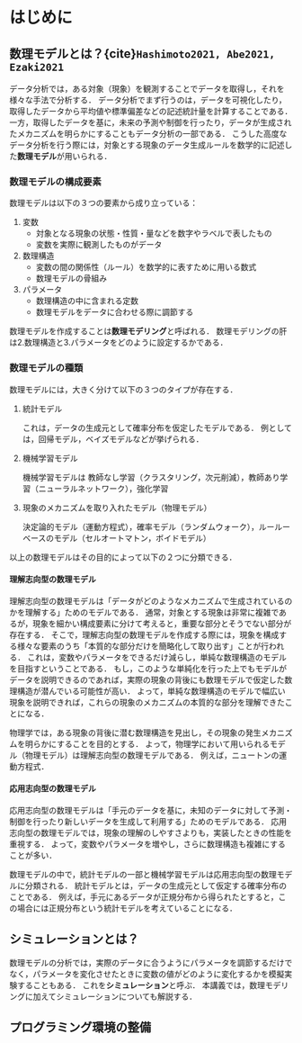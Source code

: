 # はじめに

## 数理モデルとは？{cite}`Hashimoto2021, Abe2021, Ezaki2021`

データ分析では，ある対象（現象）を観測することでデータを取得し，それを様々な手法で分析する．
データ分析でまず行うのは，データを可視化したり，取得したデータから平均値や標準偏差などの記述統計量を計算することである．
一方，取得したデータを基に，未来の予測や制御を行ったり，データが生成されたメカニズムを明らかにすることもデータ分析の一部である．
こうした高度なデータ分析を行う際には，対象とする現象のデータ生成ルールを数学的に記述した**数理モデル**が用いられる．

<!-- 本講義では，数理モデリングの基礎を解説する． -->

### 数理モデルの構成要素

数理モデルは以下の３つの要素から成り立っている：
1. 変数
   - 対象となる現象の状態・性質・量などを数字やラベルで表したもの
   - 変数を実際に観測したものがデータ
2. 数理構造
   - 変数の間の関係性（ルール）を数学的に表すために用いる数式
   - 数理モデルの骨組み
3. パラメータ
   - 数理構造の中に含まれる定数
   - 数理モデルをデータに合わせる際に調節する

数理モデルを作成することは**数理モデリング**と呼ばれる．
数理モデリングの肝は2.数理構造と3.パラメータをどのように設定するかである．


### 数理モデルの種類
数理モデルには，大きく分けて以下の３つのタイプが存在する．

1. 統計モデル

   これは，データの生成元として確率分布を仮定したモデルである．
   例としては，回帰モデル，ベイズモデルなどが挙げられる．

2. 機械学習モデル

   機械学習モデルは
   教師なし学習（クラスタリング，次元削減），教師あり学習（ニューラルネットワーク），強化学習

3. 現象のメカニズムを取り入れたモデル（物理モデル）

   決定論的モデル（運動方程式），確率モデル（ランダムウォーク），ルールーベースのモデル（セルオートマトン，ボイドモデル）

以上の数理モデルはその目的によって以下の２つに分類できる．

#### 理解志向型の数理モデル

理解志向型の数理モデルは「データがどのようなメカニズムで生成されているのかを理解する」ためのモデルである．
通常，対象とする現象は非常に複雑であるが，現象を細かい構成要素に分けて考えると，重要な部分とそうでない部分が存在する．
そこで，理解志向型の数理モデルを作成する際には，現象を構成する様々な要素のうち「本質的な部分だけを簡略化して取り出す」ことが行われる．
これは，変数やパラメータをできるだけ減らし，単純な数理構造のモデルを目指すということである．
もし，このような単純化を行った上でもモデルがデータを説明できるのであれば，実際の現象の背後にも数理モデルで仮定した数理構造が潜んでいる可能性が高い．
よって，単純な数理構造のモデルで幅広い現象を説明できれば，これらの現象のメカニズムの本質的な部分を理解できたことになる．

物理学では，ある現象の背後に潜む数理構造を見出し，その現象の発生メカニズムを明らかにすることを目的とする．
よって，物理学において用いられるモデル（物理モデル）は理解志向型の数理モデルである．
例えば，ニュートンの運動方程式．

#### 応用志向型の数理モデル

応用志向型の数理モデルは「手元のデータを基に，未知のデータに対して予測・制御を行ったり新しいデータを生成して利用する」ためのモデルである．
応用志向型の数理モデルでは，現象の理解のしやすさよりも，実装したときの性能を重視する．
よって，変数やパラメータを増やし，さらに数理構造も複雑にすることが多い．

数理モデルの中で，統計モデルの一部と機械学習モデルは応用志向型の数理モデルに分類される．
統計モデルとは，データの生成元として仮定する確率分布のことである．
例えば，手元にあるデータが正規分布から得られたとすると，この場合には正規分布という統計モデルを考えていることになる．


## シミュレーションとは？

数理モデルの分析では，実際のデータに合うようにパラメータを調節するだけでなく，パラメータを変化させたときに変数の値がどのように変化するかを模擬実験することもある．
これを**シミュレーション**と呼ぶ．
本講義では，数理モデリングに加えてシミュレーションについても解説する．

## プログラミング環境の整備
